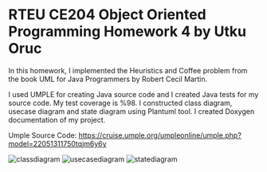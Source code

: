 # RTEU CE204 Object Oriented Programming Homework 4 by Utku Oruc

In this homework, I implemented the Heuristics and Coffee problem from the book UML for Java Programmers by Robert Cecil Martin.

I used UMPLE for creating Java source code and I created Java tests for my source code. My test coverage is %98. I constructed class diagram, usecase diagram and state diagram using Plantuml tool. I created Doxygen documentation of my project. 

Umple Source Code: https://cruise.umple.org/umpleonline/umple.php?model=22051311750tqjm6y6y

![classdiagram](https://www.plantuml.com/plantuml/svg/fLPRR_8u47rUVaNqxKjGFogjj4ze7pv8gHg9IyI5QbLLo2H3wzsGeCIXgbZ--pebhkmPXxJmWiYSC_RCyV7bLovO9efjt0fZbkUEbsus02FsBsIzm7UUdlvXUzRzm22_DT7dP-VG-ktc88SGF3mwZxtfQ31T3KR1_E-kmnEXWy5aVWOPrwBzYJ_4WoBmNFPqyBZgB-RpoNWLB6OFWpjA-MIKus0MccaohaNkxnM41S592h4d-UCxt-lD9pWFWvRKPM-u7AmcmM1S0td3oUopkSuRoxQG1J4JC9Eq8bV0EkKnP2YMmLk_429DwhYWZuj2F8buo4HgHZE8EMoMBDw37hynRUQoHskXFntMnuMMCLeeue8AbUEYa4yBbT6fhT2sh3G7GOghgxVTTTPf6WDBJebwyIvj1TDnNoxgj74MS8a6cAm9ehge9vjIkLGwce9rT8coDEt59d5RMUL5TKW1gfWz2xIucel6LNS4mbtfO0GndBxtAOzaGAGpaV7afGoT_hMEBSc5RCD2S88qZjaw1dpkglZfnDt9hyynZzN1FVfpaKFcgw7m20YkZcuKTLblnxle3gXiBX4xhA-LKPbiFqtqviDqkolryDx36703-EOvD0DcmsNSZFprNwU3TQ5YdpBLXqowlIL9R9sBZ8N2EKtya4gRI6oM5XcLMaULqXsUbswKwwtBPJBTIkc557h1ksPxU2TvUvTv-t8n4i5uieL4B45E7vDTgYPscKzgG1jD8ni8JxXm2rpIJoUq5w3M--DfKMk7toEGYcLmPvhaeBG-EZoV0elUjLfC_6DyhM0wmeuLETYX3F9YIrs8FANYj4s9NP4Z7NRUH0XN6nQ5hz-nLetjmkBTZSLLYbwzhv4o9O12rSxMer_UsZXBhGTTBRmab59jRaaGGIgCXz6DXNxrQadUK9_BPSQdzV9K37G5qeKdAznvPKaKGsM4mLxsuUxmN0RLJzGPRsDVxmpxZY9HvGy2VDKY917V06VlMWtKpd-lKaRNss2wxMyUxGzlqW3ofujs3Bq2rDmkysaTs30QdTu2htIwndj0UK8x-vkFxgZsMcXuHk0wpXyi5oKXCpIU78HG-oYeTGePek6rS8bJ6XuBLzjAZTrek8PdXyM3ttrqUDIIuKbXo7fxnilJm0ek4eRXnaTBqpi1E-oI19FwuuyVJgVyHLHwL5v6DL_7lo29YctyFm00)
![usecasediagram](https://www.plantuml.com/plantuml/svg/JP31QiCm44Jl-eh1FSVGj2S7IeXFFOJsaWzGv95jeaYmMkEMqd-lRKJ9OM7OVJoOFMQrejCzc42lq0GP-q7HZKAdOuh6Eas2wf8f5Mo6TtYwXec7C4OstmmXpLkkhobq1-MNDhsGqQm66_j0dAtSNjlaFNcsRbXW_1XWodGs4zM7TCL-QPyV3v_2d74IpZXDgYaMQFy8jGFT3MxJmyOEizL_tOlvDTvXjtlRtCkWhjUyB-kDYKbPcYU_LcpmlcYY8gSxYziS6RlbLNy0)
![statediagram](https://www.plantuml.com/plantuml/svg/nLJ1Qjmm4BtxAoOKmkubJGgz9DcI9cMXKCBIG7lfPMAFlQBoI8p6ksn3_xtPo75niROA5Ag3aUSzIM-U7heAYg9TQulBe3jBxmfu75YgsHZTVJ3O2BRmK40_hh7yteZhkBfnrWcyMYvFJvVBtxYJYgJ7ziZxDmEsTAmHsQwDqgX-Yoq1Ya5R3FNAOEku6avFAtWS8yudmvH04peIMlw4ximFWhEtG_tdC4CHjuM7n47tjlj7vtWKDMeSmqEYPQ4geQ8H8XvXdwEFmYHmTdhGvnLXkLvrTJqXYfrIilThsr52wYrkTeSljon7vmtVofLTIwm7egc273mAiVOBBr_t6I-El63J8dI1lf2eAT5-hC5nKGH5YNmXJnYd4x-JfJXC3RFxJjKn-2wigPg3hebXjgCmZ-of5SvOahsLGAtN7HmVWt_-6U-G6ETFsk5UQ6kukPZaaGq4CtRJkn1NfYxIQtBuiHiJhgECb_J-ebQT_x-TnilVFo6MO8RUd3IaNr5QafL5fJj5xG8SBU0RGxaviHXqvJIMvs32qq70JiUzvbiuCFSnuUoedFTkExwOnalh0i46xOOIZ2rAE-oGRtjK6nUdnQO5r_L5ckGySLhqI7XwfxJwj7lv3kQBIMTqg2P49tZZj3x6qOGRrtfBIh1OG8qsqC5GvaSkFp3vjkS79z_X_2itN9aIrVqjWcNlQ0MrnIOICousYPoFtWnOW7-Unxt7bpelzezYSKLSTQtz1G00)